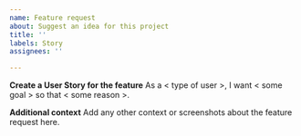 ```yaml
---
name: Feature request
about: Suggest an idea for this project
title: ''
labels: Story
assignees: ''

---
```


**Create a User Story for the feature**
As a < type of user >, I want < some goal > so that < some reason >.

**Additional context**
Add any other context or screenshots about the feature request here.

